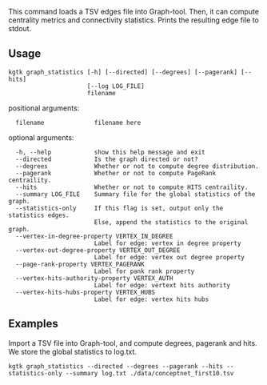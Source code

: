 This command loads a TSV edges file into Graph-tool. Then, it can compute centrality metrics and connectivity statistics. Prints the resulting edge file to stdout.

## Usage
```
kgtk graph_statistics [-h] [--directed] [--degrees] [--pagerank] [--hits]
                      [--log LOG_FILE]
                      filename
```

positional arguments:
```
  filename              filename here
```

optional arguments:
```
  -h, --help            show this help message and exit
  --directed            Is the graph directed or not?
  --degrees             Whether or not to compute degree distribution.
  --pagerank            Whether or not to compute PageRank centraility.
  --hits                Whether or not to compute HITS centraility.
  --summary LOG_FILE    Summary file for the global statistics of the graph.
  --statistics-only     If this flag is set, output only the statistics edges.
                        Else, append the statistics to the original graph.
  --vertex-in-degree-property VERTEX_IN_DEGREE
                        Label for edge: vertex in degree property
  --vertex-out-degree-property VERTEX_OUT_DEGREE
                        Label for edge: vertex out degree property
  --page-rank-property VERTEX_PAGERANK
                        Label for pank rank property
  --vertex-hits-authority-property VERTEX_AUTH
                        Label for edge: vertext hits authority
  --vertex-hits-hubs-property VERTEX_HUBS
                        Label for edge: vertex hits hubs
```

## Examples

Import a TSV file into Graph-tool, and compute degrees, pagerank and hits. We store the global statistics to log.txt. 

```
kgtk graph_statistics --directed --degrees --pagerank --hits --statistics-only --summary log.txt ./data/conceptnet_first10.tsv
```
